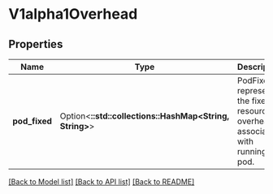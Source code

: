 # V1alpha1Overhead

## Properties

Name | Type | Description | Notes
------------ | ------------- | ------------- | -------------
**pod_fixed** | Option<**::std::collections::HashMap<String, String>**> | PodFixed represents the fixed resource overhead associated with running a pod. | [optional]

[[Back to Model list]](../README.md#documentation-for-models) [[Back to API list]](../README.md#documentation-for-api-endpoints) [[Back to README]](../README.md)


